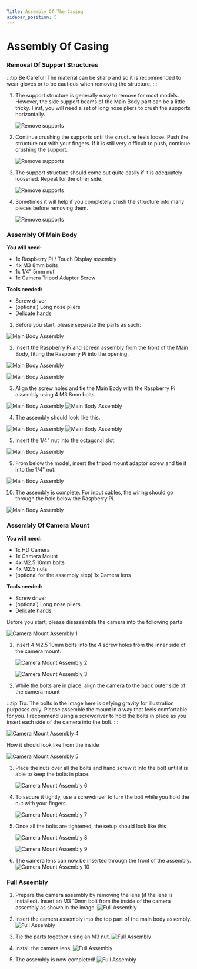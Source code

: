 ```yaml
---
Title: Assembly Of The Casing
sidebar_position: 5
---
```


# Assembly Of Casing

### Removal Of Support Structures

:::tip Be Careful!
The material can be sharp and so it is recommended to wear gloves or to be cautious when removing the structure.
:::

1. The support structure is generally easy to remove for most models. However, the side support beams of the Main Body part can be a little tricky. First, you will need a set of long nose pliers to crush the supports horizontally.

   ![Remove supports](../../static/img/assembly/remove-support-1.jpg)

2. Continue crushing the supports until the structure feels loose. Push the structure out with your fingers. If it is still very difficult to push, continue crushing the support.

   ![Remove supports](../../static/img/assembly/remove-support-2.jpg)

3. The support structure should come out quite easily if it is adequately loosened. Repeat for the other side.

   ![Remove supports](../../static/img/assembly/remove-support-3.jpg)

4. Sometimes it will help if you completely crush the structure into many pieces before removing them.

   ![Remove supports](../../static/img/assembly/remove-support-4.jpg)

### Assembly Of Main Body

**You will need:**

- 1x Raspberry Pi / Touch Display assembly
- 4x M3 8mm bolts
- 1x 1/4" 5mm nut
- 1x Camera Tripod Adaptor Screw

**Tools needed:**

- Screw driver
- (optional) Long nose pliers
- Delicate hands

1. Before you start, please separate the parts as such:

![Main Body Assembly](../../static/img/assembly/bodyassem-1.jpg)

2. Insert the Raspberry Pi and screen assembly from the front of the Main Body, fitting the Raspberry Pi into the opening.

![Main Body Assembly](../../static/img/assembly/bodyassem-2.jpg)

![Main Body Assembly](../../static/img/assembly/bodyassem-3.jpg)

3. Align the screw holes and tie the Main Body with the Raspberry Pi assembly using 4 M3 8mm bolts.

![Main Body Assembly](../../static/img/assembly/bodyassem-4.jpg)
![Main Body Assembly](../../static/img/assembly/bodyassem-5.jpg)

4. The assembly should look like this.

![Main Body Assembly](../../static/img/assembly/bodyassem-6.jpg)
![Main Body Assembly](../../static/img/assembly/bodyassem-7.jpg)

5. Insert the 1/4" nut into the octagonal slot.

![Main Body Assembly](../../static/img/assembly/bodyassem-8.jpg)

9. From below the model, insert the tripod mount adaptor screw and tie it into the 1/4" nut.

![Main Body Assembly](../../static/img/assembly/bodyassem-9.jpg)

10. The assembly is complete. For input cables, the wiring should go through the hole below the Raspberry Pi.

![Main Body Assembly](../../static/img/assembly/bodyassem-10.jpg)

### Assembly Of Camera Mount

**You will need:**

- 1x HD Camera
- 1x Camera Mount
- 4x M2.5 10mm bolts
- 4x M2.5 nuts
- (optional for the assembly step) 1x Camera lens

**Tools needed:**

- Screw driver
- (optional) Long nose pliers
- Delicate hands

Before you start, please disassemble the camera into the following parts

![Camera Mount Assembly 1](../../static/img/assembly/camassem-1.jpg)

1. Insert 4 M2.5 10mm bolts into the 4 screw holes from the inner side of the camera mount.

   ![Camera Mount Assembly 2](../../static/img/assembly/camassem-2.jpg)

   ![Camera Mount Assembly 3](../../static/img/assembly/camassem-3.jpg)

2. While the bolts are in place, align the camera to the back outer side of the camera mount

:::tip Tip:
The bolts in the image here is defying gravity for illustration purposes only. Please assemble the mount in a way that feels comfortable for you. I recommend using a screwdriver to hold the bolts in place as you insert each side of the camera into the bolt.
:::

![Camera Mount Assembly 4](../../static/img/assembly/camassem-5.jpg)

How it should look like from the inside

![Camera Mount Assembly 5](../../static/img/assembly/camassem-6.jpg)

3. Place the nuts over all the bolts and hand screw it into the bolt until it is able to keep the bolts in place.

   ![Camera Mount Assembly 6](../../static/img/assembly/camassem-8.jpg)

4. To secure it tightly, use a screwdriver to turn the bolt while you hold the nut with your fingers.

   ![Camera Mount Assembly 7](../../static/img/assembly/camassem-7.jpg)

5. Once all the bolts are tightened, the setup should look like this

   ![Camera Mount Assembly 8](../../static/img/assembly/camassem-9.jpg)

   ![Camera Mount Assembly 9](../../static/img/assembly/camassem-10.jpg)

6. The camera lens can now be inserted through the front of the assembly.
   ![Camera Mount Assembly 10](../../static/img/assembly/camassem-11.jpg)

### Full Assembly

1. Prepare the camera assembly by removing the lens (if the lens is installed). Insert an M3 10mm bolt from the inside of the camera assembly as shown in the image.
   ![Full Assembly](../../static/img/assembly/fullassem-1.jpg)

2. Insert the camera assembly into the top part of the main body assembly.
   ![Full Assembly](../../static/img/assembly/fullassem-2.jpg)

3. Tie the parts together using an M3 nut.
   ![Full Assembly](../../static/img/assembly/fullassem-3.jpg)

4. Install the camera lens.
   ![Full Assembly](../../static/img/assembly/fullassem-4.jpg)

5. The assembly is now completed!
   ![Full Assembly](../../static/img/assembly/fullassem-final.jpg)

